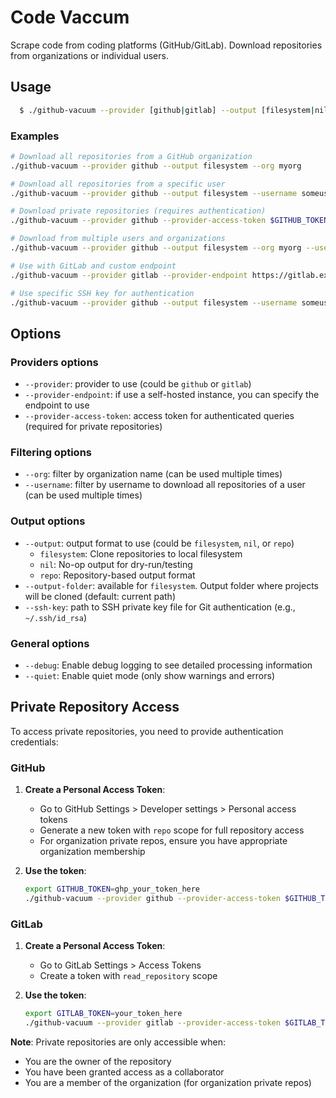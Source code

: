 Code Vaccum
===========

Scrape code from coding platforms (GitHub/GitLab). Download repositories from organizations or individual users.

## Usage

```bash
  $ ./github-vacuum --provider [github|gitlab] --output [filesystem|nil|repo] [--org org-name] [--username username]
```

### Examples

```bash
# Download all repositories from a GitHub organization
./github-vacuum --provider github --output filesystem --org myorg

# Download all repositories from a specific user
./github-vacuum --provider github --output filesystem --username someuser

# Download private repositories (requires authentication)
./github-vacuum --provider github --provider-access-token $GITHUB_TOKEN --output filesystem --username yourusername

# Download from multiple users and organizations
./github-vacuum --provider github --output filesystem --org myorg --username user1 --username user2

# Use with GitLab and custom endpoint
./github-vacuum --provider gitlab --provider-endpoint https://gitlab.example.com --provider-access-token TOKEN --username someuser --output filesystem

# Use specific SSH key for authentication
./github-vacuum --provider github --output filesystem --username someuser --ssh-key ~/.ssh/id_rsa
```

## Options

### Providers options

* `--provider`: provider to use (could be `github` or `gitlab`)
* `--provider-endpoint`: if use a self-hosted instance, you can specify the endpoint to use
* `--provider-access-token`: access token for authenticated queries (required for private repositories)

### Filtering options

* `--org`: filter by organization name (can be used multiple times)
* `--username`: filter by username to download all repositories of a user (can be used multiple times)

### Output options

* `--output`: output format to use (could be `filesystem`, `nil`, or `repo`)
  - `filesystem`: Clone repositories to local filesystem
  - `nil`: No-op output for dry-run/testing
  - `repo`: Repository-based output format
* `--output-folder`: available for `filesystem`. Output folder where projects will be cloned (default: current path)
* `--ssh-key`: path to SSH private key file for Git authentication (e.g., `~/.ssh/id_rsa`)

### General options

* `--debug`: Enable debug logging to see detailed processing information
* `--quiet`: Enable quiet mode (only show warnings and errors)

## Private Repository Access

To access private repositories, you need to provide authentication credentials:

### GitHub

1. **Create a Personal Access Token**:
   - Go to GitHub Settings > Developer settings > Personal access tokens
   - Generate a new token with `repo` scope for full repository access
   - For organization private repos, ensure you have appropriate organization membership

2. **Use the token**:
   ```bash
   export GITHUB_TOKEN=ghp_your_token_here
   ./github-vacuum --provider github --provider-access-token $GITHUB_TOKEN --username yourusername --output filesystem
   ```

### GitLab

1. **Create a Personal Access Token**:
   - Go to GitLab Settings > Access Tokens
   - Create a token with `read_repository` scope

2. **Use the token**:
   ```bash
   export GITLAB_TOKEN=your_token_here
   ./github-vacuum --provider gitlab --provider-access-token $GITLAB_TOKEN --username yourusername --output filesystem
   ```

**Note**: Private repositories are only accessible when:
- You are the owner of the repository
- You have been granted access as a collaborator
- You are a member of the organization (for organization private repos)
